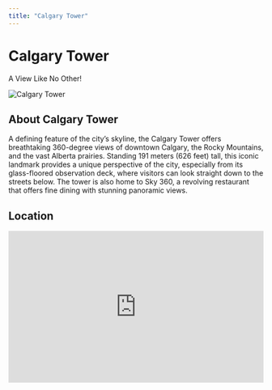 ```yaml
---
title: "Calgary Tower"
---
```


<div class="hero-container sub-page text-center py-5">
  <div class="hero">
    <h1 class="display-4 fw-bold">Calgary Tower</h1>
    <p class="lead">A View Like No Other!</p>
  </div>
</div>

<section class="restaurant-details">
  <img src="./assets/calgary-tower-small.jpg" alt="Calgary Tower" class="img-fluid mb-4">
  <h2>About Calgary Tower</h2>
  <p>A defining feature of the city’s skyline, the Calgary Tower offers breathtaking 360-degree views of downtown Calgary, the Rocky Mountains, and the vast Alberta prairies. Standing 191 meters (626 feet) tall, this iconic landmark provides a unique perspective of the city, especially from its glass-floored observation deck, where visitors can look straight down to the streets below. The tower is also home to Sky 360, a revolving restaurant that offers fine dining with stunning panoramic views. </p>

  <h2>Location</h2>
  <div id="map">
    <!-- Embed Google Maps -->
  <iframe src="https://www.google.com/maps/embed?pb=!1m18!1m12!1m3!1d2508.475281377589!2d-114.06566632390201!3d51.04431134442843!2m3!1f0!2f0!3f0!3m2!1i1024!2i768!4f13.1!3m3!1m2!1s0x53716ffd8b6c3227%3A0xf1592407377b9781!2sCalgary%20Tower!5e0!3m2!1sen!2sus!4v1743689716124!5m2!1sen!2sus" width="100%" height="300" style="border:0;" allowfullscreen="" loading="lazy" referrerpolicy="no-referrer-when-downgrade"></iframe>
  </div>
</section>

<Footer />
